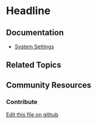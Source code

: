 # Headline

## Documentation

* [System Settings](https://learn.liferay.com/dxp/7.x/en/system-administration/system-settings/system-settings.html)

## Related Topics


## Community Resources


### Contribute

[Edit this file on github](https://github.com/olafk/controlpanel-documentation-docs/blob/master/md/73en/com_liferay_configuration_admin_web_portlet_SystemSettingsPortlet/com.liferay.wiki.web.internal.configuration.WikiPortletInstanceConfiguration.md)

